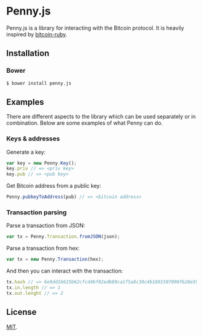# Penny.js

Penny.js is a library for interacting with the Bitcoin protocol. It is
heavily inspired by [bitcoin-ruby](https://github.com/lian/bitcoin-ruby).

## Installation

### Bower

```bash
$ bower install penny.js
```

## Examples

There are different aspects to the library which can be used separately
or in combination. Below are some examples of what Penny can do.

### Keys & addresses

Generate a key:

```javascript
var key = new Penny.Key();
key.priv // => <priv key>
key.pub // => <pub key>
```

Get Bitcoin address from a public key:

```javascript
Penny.pubkeyToAddress(pub) // => <bitcoin address>
```

### Transaction parsing

Parse a transaction from JSON:

```javascript
var tx = Penny.Transaction.fromJSON(json);
```

Parse a transaction from hex:

```javascript
var tx = new Penny.Transaction(hex);
```

And then you can interact with the transaction:

```javascript
tx.hash // => 6e9dd16625b62cfcd4bf02edb89ca1f5a8c30c4b1601507090fb28e59f2d02b4
tx.in.length // => 1
tx.out.lenght // => 2
```

## License

[MIT](MIT-LICENSE).
